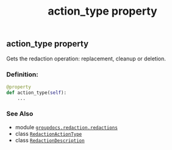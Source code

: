 ﻿---
title: action_type property
second_title: GroupDocs.Redaction for Python via .NET API References
description: 
type: docs
weight: 30
url: /groupdocs.redaction.redactions/redactiondescription/action_type/
is_root: false
---

## action_type property


Gets the redaction operation: replacement, cleanup or deletion.
### Definition:
```python
@property
def action_type(self):
    ...
```

### See Also
* module [`groupdocs.redaction.redactions`](../../)
* class [`RedactionActionType`](/redaction/python-net/groupdocs.redaction.redactions/redactionactiontype)
* class [`RedactionDescription`](/redaction/python-net/groupdocs.redaction.redactions/redactiondescription)
